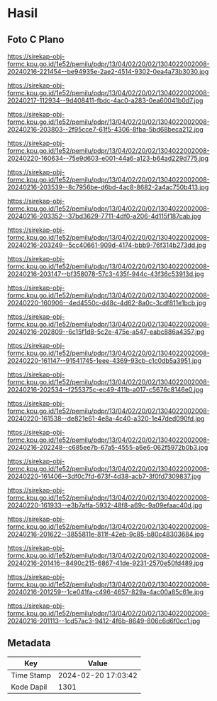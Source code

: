# Hasil

## Foto C Plano

https://sirekap-obj-formc.kpu.go.id/1e52/pemilu/pdpr/13/04/02/20/02/1304022002008-20240216-221454--be94935e-2ae2-4514-9302-0ea4a73b3030.jpg

https://sirekap-obj-formc.kpu.go.id/1e52/pemilu/pdpr/13/04/02/20/02/1304022002008-20240217-112934--9d408411-fbdc-4ac0-a283-0ea60041b0d7.jpg

https://sirekap-obj-formc.kpu.go.id/1e52/pemilu/pdpr/13/04/02/20/02/1304022002008-20240216-203803--2f95cce7-61f5-4306-8fba-5bd68beca212.jpg

https://sirekap-obj-formc.kpu.go.id/1e52/pemilu/pdpr/13/04/02/20/02/1304022002008-20240220-160634--75e9d603-e001-44a6-a123-b64ad229d775.jpg

https://sirekap-obj-formc.kpu.go.id/1e52/pemilu/pdpr/13/04/02/20/02/1304022002008-20240216-203539--8c7956be-d6bd-4ac8-8682-2a4ac750b413.jpg

https://sirekap-obj-formc.kpu.go.id/1e52/pemilu/pdpr/13/04/02/20/02/1304022002008-20240216-203352--37bd3629-7711-4df0-a206-4d115f187cab.jpg

https://sirekap-obj-formc.kpu.go.id/1e52/pemilu/pdpr/13/04/02/20/02/1304022002008-20240216-203249--5cc40661-909d-4174-bbb9-76f314b273dd.jpg

https://sirekap-obj-formc.kpu.go.id/1e52/pemilu/pdpr/13/04/02/20/02/1304022002008-20240216-203147--bf358078-57c3-435f-944c-43f36c53913d.jpg

https://sirekap-obj-formc.kpu.go.id/1e52/pemilu/pdpr/13/04/02/20/02/1304022002008-20240220-160906--4ed4550c-d48c-4d62-8a0c-3cdf811e1bcb.jpg

https://sirekap-obj-formc.kpu.go.id/1e52/pemilu/pdpr/13/04/02/20/02/1304022002008-20240216-202809--6c15f1d8-5c2e-475e-a547-eabc886a4357.jpg

https://sirekap-obj-formc.kpu.go.id/1e52/pemilu/pdpr/13/04/02/20/02/1304022002008-20240220-161147--91541745-1eee-4369-93cb-c1c0db5a3951.jpg

https://sirekap-obj-formc.kpu.go.id/1e52/pemilu/pdpr/13/04/02/20/02/1304022002008-20240216-202534--f255375c-ec49-411b-a017-c5676c8146e0.jpg

https://sirekap-obj-formc.kpu.go.id/1e52/pemilu/pdpr/13/04/02/20/02/1304022002008-20240220-161538--de821e61-4e8a-4c40-a320-1e47ded090fd.jpg

https://sirekap-obj-formc.kpu.go.id/1e52/pemilu/pdpr/13/04/02/20/02/1304022002008-20240216-202248--c685ee7b-67a5-4555-a6e6-062f5972b0b3.jpg

https://sirekap-obj-formc.kpu.go.id/1e52/pemilu/pdpr/13/04/02/20/02/1304022002008-20240220-161406--3df0c7fd-673f-4d38-acb7-3f0fd7309837.jpg

https://sirekap-obj-formc.kpu.go.id/1e52/pemilu/pdpr/13/04/02/20/02/1304022002008-20240220-161933--e3b7affa-5932-48f8-a69c-9a09efaac40d.jpg

https://sirekap-obj-formc.kpu.go.id/1e52/pemilu/pdpr/13/04/02/20/02/1304022002008-20240216-201622--3855811e-811f-42eb-9c85-b80c48303684.jpg

https://sirekap-obj-formc.kpu.go.id/1e52/pemilu/pdpr/13/04/02/20/02/1304022002008-20240216-201416--8490c215-6867-41de-9231-2570e50fd489.jpg

https://sirekap-obj-formc.kpu.go.id/1e52/pemilu/pdpr/13/04/02/20/02/1304022002008-20240216-201259--1ce041fa-c496-4657-829a-4ac00a85c61e.jpg

https://sirekap-obj-formc.kpu.go.id/1e52/pemilu/pdpr/13/04/02/20/02/1304022002008-20240216-201113--1cd57ac3-9412-4f6b-8649-806c6d6f0cc1.jpg


## Metadata

| Key        | Value               |
| ---------- | ------------------- |
| Time Stamp | 2024-02-20 17:03:42 |
| Kode Dapil | 1301                |



